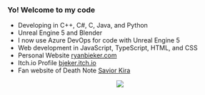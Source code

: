 ### Yo! Welcome to my code
- Developing in C++, C#, C, Java, and Python
- Unreal Engine 5 and Blender
- I now use Azure DevOps for code with Unreal Engine 5
- Web development in JavaScript, TypeScript, HTML, and CSS
- Personal Website <a href="https://bjeker.github.io/ryan-bieker/" target="_blank">ryanbieker.com</a>
- Itch.io Profile <a href="https://bjeker.itch.io/" target="_blank">bjeker.itch.io</a>
- Fan website of Death Note <a href="https://bjeker.github.io/savior-kira/" target="_blank">Savior Kira</a>
<p align="center">
  <a href="https://skillicons.dev">
    <img src="https://skillicons.dev/icons?i=cpp,cs,c,java,py,js,ts,html,css,unreal,blender,git" />
  </a>
</p>
